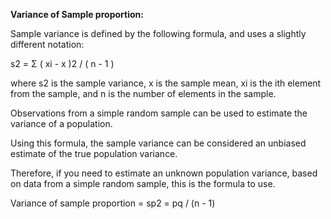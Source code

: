 
**Variance of Sample proportion:**

Sample variance is defined by the following formula, and uses a slightly different notation:

s2 = Σ ( xi - x )2 / ( n - 1 )

where s2 is the sample variance, x is the sample mean, xi is the ith element from the sample, and n is the number of elements in the sample.

Observations from a simple random sample can be used to estimate the variance of a population. 

Using this formula, the sample variance can be considered an unbiased estimate of the true population variance. 

Therefore, if you need to estimate an unknown population variance, based on data from a simple random sample, this is the formula to use.

Variance of sample proportion = sp2 = pq / (n - 1)
